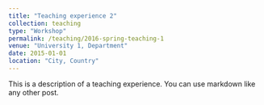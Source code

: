 ```yaml
---
title: "Teaching experience 2"
collection: teaching
type: "Workshop"
permalink: /teaching/2016-spring-teaching-1
venue: "University 1, Department"
date: 2015-01-01
location: "City, Country"
---
```


This is a description of a teaching experience. You can use markdown like any other post.


